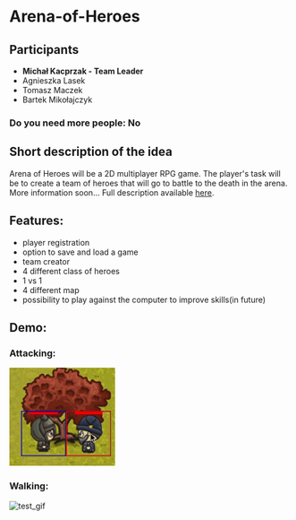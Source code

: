 # Arena-of-Heroes
## Participants 
 - **Michał Kacprzak - Team Leader**
 - Agnieszka Lasek
 - Tomasz Maczek
 - Bartek Mikołajczyk
### Do you need more people: No
## Short description of the idea
Arena of Heroes will be a 2D multiplayer RPG game. The player's task will be to create a team of heroes that will go to battle to the death in the arena. More information soon...
Full description available [here](project_description.odt).
## Features:
- player registration
- option to save and load a game
- team creator
- 4 different class of heroes
- 1 vs 1 
- 4 different map
- possibility to play against the computer to improve skills(in future)
## Demo:
### Attacking:
![test_gif](demo/attack.gif)
### Walking:
![test_gif](demo/move.gif)
